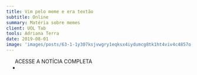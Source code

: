 ```yaml
---
title: Vim pelo meme e era textão
subtitle: Online
summary: Matéria sobre memes
client: UOL Tab
tools: Adriana Terra
date: 2019-08-01
image: 'images/posts/63-1-1y307ksjvwgry1eqksx4iydumcg8tk1ht4viv4c4857o.png'
---
```




<div class="post__share"><ul class="share__list list-reset">ACESSE A NOTÍCIA COMPLETA<li class="share__item" style="margin-left: 10px"><a class="share__link share__facebook" style="background: #fa5657" href="https://tab.uol.com.br/edicao/meme-e-textao/#vim-pelo-meme-e-era-textao 
onclick=window.open(this.href, 'pop-up', 'left=20,top=20,width=500,height=500,toolbar=1,resizable=0'); return false;" title="Link" rel="nofollow"><i class="fa-solid fa-link"></i></a></li></ul></div>
<!-- <div class="gallery-box"><div class="gallery"><img src="/clipping/images/example-1.jpg" loading="lazy" alt="Project"><img src="/clipping/images/example-2.jpg" loading="lazy" alt="Project"></div><em>Gallery / <a href="https://www.freepik.com/" target="_blank">Freepic</a></em></div> -->